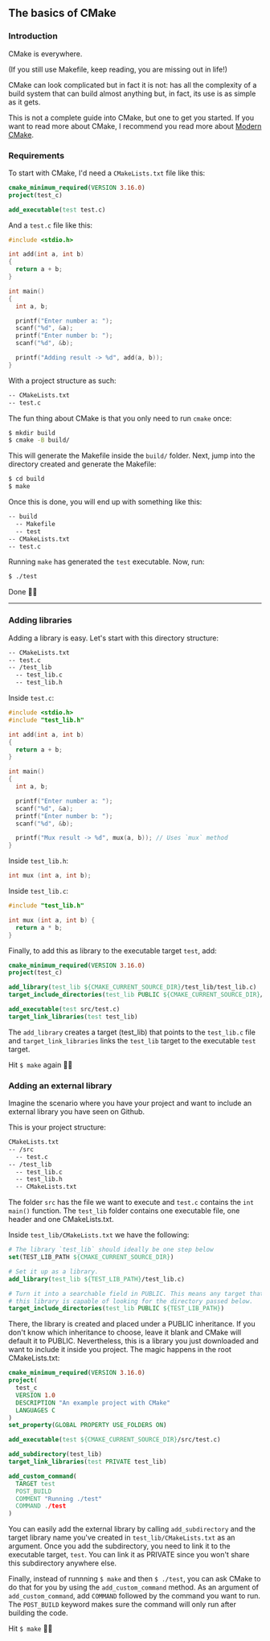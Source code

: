 ## The basics of CMake

### Introduction

CMake is everywhere.

(If you still use Makefile, keep reading, you are missing out in life!)

CMake can look complicated but in fact it is not: has all the complexity of a build system that can build almost anything but, in fact, its use is as simple as it gets.

This is not a complete guide into CMake, but one to get you started. If you want to read more about CMake, I recommend you read more about [Modern CMake](https://cliutils.gitlab.io/modern-cmake/).

### Requirements

To start with CMake, I'd need a `CMakeLists.txt` file like this:

```cmake
cmake_minimum_required(VERSION 3.16.0)
project(test_c)

add_executable(test test.c)
```

And a `test.c` file like this:

```c
#include <stdio.h>

int add(int a, int b)
{
  return a + b;
}

int main()
{
  int a, b;

  printf("Enter number a: ");
  scanf("%d", &a);
  printf("Enter number b: ");
  scanf("%d", &b);

  printf("Adding result -> %d", add(a, b));
}
```

With a project structure as such:

```md
-- CMakeLists.txt
-- test.c
```

The fun thing about CMake is that you only need to run `cmake` once:

```bash
$ mkdir build
$ cmake -B build/
```

This will generate the Makefile inside the `build/` folder.
Next, jump into the directory created and generate the Makefile:

```md
$ cd build
$ make
```

Once this is done, you will end up with something like this:

```md
-- build
  -- Makefile
  -- test
-- CMakeLists.txt
-- test.c
```

Running `make` has generated the `test` executable. Now, run:

```bash
$ ./test
```

Done 👍🏼

---

### Adding libraries

Adding a library is easy. Let's start with this directory structure:

```md
-- CMakeLists.txt
-- test.c
-- /test_lib
  -- test_lib.c
  -- test_lib.h
```

Inside `test.c`:

```c
#include <stdio.h>
#include "test_lib.h"

int add(int a, int b)
{
  return a + b;
}

int main()
{
  int a, b;

  printf("Enter number a: ");
  scanf("%d", &a);
  printf("Enter number b: ");
  scanf("%d", &b);

  printf("Mux result -> %d", mux(a, b)); // Uses `mux` method
}
```

Inside `test_lib.h`:

```c
int mux (int a, int b);
```

Inside `test_lib.c`:

```c
#include "test_lib.h"

int mux (int a, int b) {
  return a * b;
}
```

Finally, to add this as library to the executable target `test`, add:

```cmake
cmake_minimum_required(VERSION 3.16.0)
project(test_c)

add_library(test_lib ${CMAKE_CURRENT_SOURCE_DIR}/test_lib/test_lib.c)
target_include_directories(test_lib PUBLIC ${CMAKE_CURRENT_SOURCE_DIR}/test_lib)

add_executable(test src/test.c)
target_link_libraries(test test_lib)
```

The `add_library` creates a target (test_lib) that points to the `test_lib.c` file and `target_link_libraries` links the `test_lib` target to the executable `test` target.

Hit `$ make` again 👍🏼

### Adding an external library

Imagine the scenario where you have your project and want to include an external library you have seen on Github.

This is your project structure:

```md
CMakeLists.txt
-- /src
  -- test.c
-- /test_lib
  -- test_lib.c
  -- test_lib.h
  -- CMakeLists.txt
```

The folder `src` has the file we want to execute and `test.c` contains the `int main()` function.
The `test_lib` folder contains one executable file, one header and one CMakeLists.txt.

Inside `test_lib/CMakeLists.txt` we have the following:

```cmake
# The library `test_lib` should ideally be one step below
set(TEST_LIB_PATH ${CMAKE_CURRENT_SOURCE_DIR})

# Set it up as a library.
add_library(test_lib ${TEST_LIB_PATH}/test_lib.c)

# Turn it into a searchable field in PUBLIC. This means any target that includes
# this library is capable of looking for the directory passed below.
target_include_directories(test_lib PUBLIC ${TEST_LIB_PATH})
```

There, the library is created and placed under a PUBLIC inheritance. If you don't know which inheritance to choose, leave it blank and CMake will default it to PUBLIC.
Nevertheless, this is a library you just downloaded and want to include it inside you project. The magic happens in the root CMakeLists.txt:

```cmake
cmake_minimum_required(VERSION 3.16.0)
project(
  test_c
  VERSION 1.0
  DESCRIPTION "An example project with CMake"
  LANGUAGES C
)
set_property(GLOBAL PROPERTY USE_FOLDERS ON)

add_executable(test ${CMAKE_CURRENT_SOURCE_DIR}/src/test.c)

add_subdirectory(test_lib)
target_link_libraries(test PRIVATE test_lib)

add_custom_command(
  TARGET test
  POST_BUILD
  COMMENT "Running ./test"
  COMMAND ./test
)
```

You can easily add the external library by calling `add_subdirectory` and the target library name you've created in `test_lib/CMakeLists.txt` as an argument. Once you add the subdirectory, you need to link it to the executable target, `test`. You can link it as PRIVATE since you won't share this subdirectory anywhere else.

Finally, instead of runnning `$ make` and then `$ ./test`, you can ask CMake to do that for you by using the `add_custom_command` method. As an argument of `add_custom_command`, add `COMMAND` followed by the command you want to run.
The `POST_BUILD` keyword makes sure the command will only run after building the code.

Hit `$ make` 👍🏼
